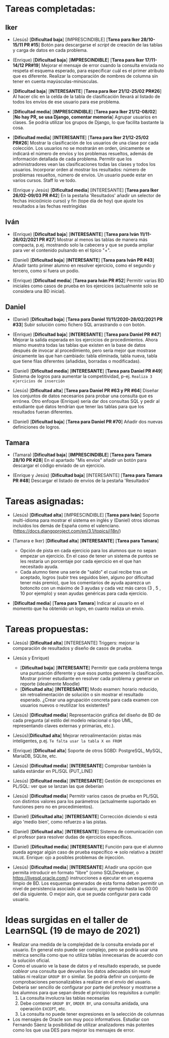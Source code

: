 # Tareas completadas:

## Iker

* (Jesús) [**Dificultad baja**] [IMPRESCINDIBLE] [**Tarea para Iker 28/10-15/11 PR #15**]
 Botón para descargarse el *script* de creación de las tablas y carga de datos en cada problema.
 
 * (Enrique) [**Dificultad baja**] [**IMPRESCINDIBLE**] [**Tarea para Iker 17/11-14/12 PR#19**]
Mejorar el mensaje de error cuando la consulta enviada no respeta el 
esquema esperado, para especificar cuál es el primer atributo que es
diferente. Realizar la comparación de nombres de columna sin tener 
en cuenta mayúsculas-minúsculas.

* [**Dificultad baja**] [**INTERESANTE**]  [**Tarea para Iker 21/12-25/02 PR#26**]
Al hacer clic en la celda de la tabla de clasificación llevará al listado de todos los envíos de ese usuario para ese problema.

* [**Dificultad media**] [**IMPRESCINDIBLE**]  [**Tarea para Iker 21/12-08/02**] [**No hay PR, se usa Django, comentar memoria**]
Agrupar usuarios en clases. Se podría utilizar los grupos de Django, lo que facilita bastante la cosa.

* [**Dificultad media**] [**INTERESANTE**]  [**Tarea para Iker 21/12-25/02 PR#26**]
Mostrar la clasificación de los usuarios de una clase por cada colección. Los usuarios no se mostrarán en orden,
únicamente se indicará el número de envíos y los problemas resueltos, además de información detallada de cada problema.
Permitir que los administradores vean las clasificaciones todas las clases y todos los usuarios. 
Incorporar orden al mostrar los resultados: número de problemas resueltos, número de envíos.
Un usuario puede estar en varios cursos. Staff lo ve todo.

* (Enrique y Jesús) [**Dificultad media**] [INTERESANTE] [**Tarea para Iker 26/02-09/03 PR #42**]
  En la pestaña 'Resultados' añadir un selector de fechas inicio(inicio curso) y fin (tope día de hoy) que ajuste los resultados a las fechas restringidas


## Iván

* (Enrique) [**Dificultad baja**] [**INTERESANTE**] [**Tarea para Iván 11/11-26/02/2021 PR #27**]
 Mostrar al menos las tablas de manera más compacta, p.ej. mostrando 
 solo la cabecera y que se pueda ampliar para ver el contenido pulsando 
 en el típico "+".
 
* (Daniel) [**Dificultad baja**] [**INTERESANTE**] [**Tarea para Iván PR #43**]
Añadir tanto primer alumno en resolver ejercicio, como el segundo y tercero, como si fuera un podio.   

* (Enrique) [**Dificultad media**] [**Tarea para Iván PR #52**]
Permitir varias BD iniciales como casos de prueba en los ejercicios (actualmente solo se considera una BD inicial). 


 
## Daniel

 * (Daniel) [**Dificultad baja**] [**Tarea para Daniel 11/11/2020-28/02/2021 PR #33**]
Subir solución como fichero SQL arrastrando o con botón.

* (Enrique) [**Dificultad baja**] [**INTERESANTE**] [**Tarea para Daniel PR #47**]
Mejorar la salida esperada en los ejercicios de procedimientos.
Ahora mismo muestra todas las tablas que existen en la base de 
datos después de invocar al procedimiento, pero sería mejor que
mostrase únicamente las que han cambiado: tabla eliminada, tabla 
nueva, tabla que tiene filas diferentes (añadidas, borradas o 
modificadas).

* (Daniel) [**Dificultad media**] [**INTERESANTE**] [**Tarea para Daniel PR #49**]
Sistema de logros para aumentar la competitividad, p-ej. `Realiza 3 ejercicios de inserción`

* (Jesús) [**Dificultad alta**] [**Tarea para Daniel PR #63 y PR #64**]
Diseñar los conjuntos de datos necesarios para probar una consulta que es errónea. Otro enfoque (Enrique) sería dar dos consultas SQL y pedir al estudiante qué datos tendrían que tener las tablas para que los resultados fueran diferentes.
  
* (Daniel) [**Dificultad baja**] [**Tarea para Daniel PR #70**]
Añadir dos nuevas definiciones de logros.



## Tamara 
 
* (Tamara) [**Dificultad baja**] [**IMPRESCINDIBLE**] [**Tarea para Tamara 28/10 PR #28**]
En el apartado "Mis envíos" añadir un botón para descargar el código enviado de un ejercicio.

* (Enrique y Jesús) [**Dificultad baja**] [INTERESANTE] [**Tarea para Tamara PR #48**]
  Descargar el listado de envíos de la pestaña 'Resultados'



# Tareas asignadas:

* (Jesús) [**Dificultad alta**] [IMPRESCINDIBLE] [**Tarea para Iván**]
 Soporte multi-idioma para mostrar el sistema en inglés y (Daniel) otros idiomas incluidos los demás de España como el valenciano. (https://docs.djangoproject.com/en/3.1/topics/i18n/)
 
* (Tamara e Iker) [**Dificultad alta**] [**INTERESANTE**] [**Tarea para Tamara**]
    * Opción de pista en cada ejercicio para los alumnos que no sepan empezar un ejercicio. En el caso de tener un sistema de puntos se les restaría un porcentaje por cada ejercicio en el que han necesitado ayuda.
    * Cada alumno tiene una serie de "saldo" el cual recibe tras un aceptado, logros (subir tres seguidos bien, alguno por dificultad tener más premio), que los comentarios de ayuda aparezca un botoncito con un máximo de 3 ayudas y cada vez más caros (3 , 5 , 10 por ejemplo) y sean ayudas genéricas para cada ejercicio.

* [**Dificultad media**] [**Tarea para Tamara**]
Indicar al usuario en el momento que ha obtenido un logro, en cuanto realiza un envío.


# Tareas propuestas:

* (Jesús) [**Dificultad alta**] [INTERESANTE]
 Triggers: mejorar la comparación de resultados y diseño de casos de prueba.

* (Jesús y Enrique) 
     * [**Dificultad baja**] [**INTERESANTE**] Permitir que cada problema tenga una puntuación diferente y que esos
       puntos generen la clasificación. Mostrar primer estudiante en resolver cada problema y generar un reporte (idealmente Moodle)
     * [**Dificultad alta**] [**INTERESANTE**] Modo examen: horario reducido, sin retroalimentación de solución o sin mostrar el resultado esperado. ¿Crear una agrupación concreta para cada examen con usuarios nuevos o reutilizar los existentes?

* (Jesús) [**Dificultad media**] 
 Representación gráfica del diseño de BD de cada pregunta (al estilo del modelo relacional o tipo UML, representando claves externas y primarias, etc.). 
  
* (Jesús)[**Dificultad alta**]
 Mejorar retroalimentación: pistas más inteligentes, p.ej. `Te falta usar la tabla X en FROM`

* (Enrique) [**Dificultad alta**]
Soporte de otros SGBD: PostgreSQL, MySQL, MariaDB, SQLite, etc.

* (Jesús) [**Dificultad media**] [**INTERESANTE**]
Comprobar también la salida estándar en PL/SQL (PUT_LINE)

* (Jesús) [**Dificultad media**] [**INTERESANTE**]
Gestión de excepciones en PL/SQL: ver que se lanzan las que deberían

* (Jesús) [**Dificultad media**]
Permitir varios casos de prueba en PL/SQL con distintos valores para los parámetros (actualmente suportado en funciones pero no en procedimientos).

* (Daniel) [**Dificultad alta**] [**INTERESANTE**]
Corrección diciendo si está algo 'medio bien', como refuerzo a las pistas.

* (Daniel) [**Dificultad alta**] [**INTERESANTE**]
Sistema de comunicación con el profesor para resolver dudas de ejercicios específicos.

* (Daniel) [**Dificultad media**] [**INTERESANTE**]
Función para que el alumno pueda agregar algún caso de prueba específico => solo relativo a `INSERT VALUE`.
Enrique: ojo a posibles problemas de injección.

* (Jesús) [**Dificultad media**] [**INTERESANTE**]
Añadir una opción que permita introducir en formato "libre" (como
SQLDeveloper, o https://livesql.oracle.com/) instrucciones a ejecutar
en un esquema limpio de BD. Los esquemas generados de esta forma deben
permitir un nivel de persistencia asociado al usuario, por ejemplo
hasta las 00:00 del día siguiente. O mejor aún, que se pueda
configurar para cada usuario.
  
# Ideas surgidas en el taller de LearnSQL (19 de mayo de 2021)
* Realizar una medida de la complejidad de la consulta enviada por el usuario. 
  En general esto puede ser complejo, pero se podría usar una métrica sencilla como
  que no utiliza tablas innecesarias de acuerdo con la solución oficial.
* Como el usuario ve la base de datos y el resultado esperado, se puede *cablear*
  una consulta que devuelva los datos adecuados sin reunir tablas ni realizar 
  `GROUP BY` o similar. Se podría definir un conjunto de comprobaciones personalizables
  a realizar en el envío del usuario. Debería ser sencillo de configurar por parte del 
  profesor y mostrarse a los alumnos para que sepan desde el principio los requisitos 
  a cumplir:
   1. La consulta involucra las tablas necesarias
   1. Debe contener `GROUP BY`, `ORDER BY`, una consulta anidada, una operación `EXCEPT`,
      etc.
   1. La consulta no puede tener expresiones en la selección de columnas
* Los mensajes de Oracle son muy poco informativos. Estudiar con Fernando Sáenz la
  posibilidad de utilizar analizadores más potentes como los que usa DES para mejorar
  los mensajes de error.
